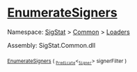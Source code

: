 # [EnumerateSigners](./ImageLoader-100663883.md)

Namespace: [SigStat]() > [Common](./../../README.md) > [Loaders](./../README.md)

Assembly: SigStat.Common.dll

<sub>[EnumerateSigners](./ImageLoader-100663883.md) ( <sub>[`Predicate`](https://docs.microsoft.com/en-us/dotnet/api/System.Predicate-1)</sub>\<<sub>[`Signer`](./../../Signer.md)</sub>> signerFilter )</sub>&nbsp; &nbsp; &nbsp; &nbsp; &nbsp; &nbsp; &nbsp; &nbsp; &nbsp;<sub></sub>

